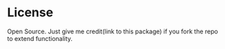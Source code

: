 # License

Open Source. Just give me credit(link to this package) if you fork the repo to extend functionality.